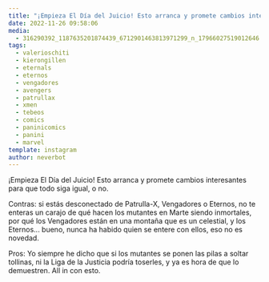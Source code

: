 ```yaml
---
title: "¡Empieza El Día del Juicio! Esto arranca y promete cambios interesantes para que todo siga igual, o no"
date: 2022-11-26 09:58:06
media: 
  - 316290392_1187635201874439_6712901463813971299_n_17966027519012646.jpg
tags: 
  - valerioschiti
  - kierongillen
  - eternals
  - eternos
  - vengadores
  - avengers
  - patrullax
  - xmen
  - tebeos
  - comics
  - paninicomics
  - panini
  - marvel
template: instagram
author: neverbot
---
```


¡Empieza El Día del Juicio! Esto arranca y promete cambios interesantes para que todo siga igual, o no.

Contras: si estás desconectado de Patrulla-X, Vengadores o Eternos, no te enteras un carajo de qué hacen los mutantes en Marte siendo inmortales, por qué los Vengadores están en una montaña que es un celestial, y los Eternos... bueno, nunca ha habido quien se entere con ellos, eso no es novedad.

Pros: Yo siempre he dicho que si los mutantes se ponen las pilas a soltar tollinas, ni la Liga de la Justicia podría toserles, y ya es hora de que lo demuestren. All in con esto.


